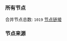 ### 所有节点
合并节点总数: `1019`
[节点链接](https://raw.githubusercontent.com/rzhy1/11/master/sub/sub_merge_base64.txt)

### 节点来源
